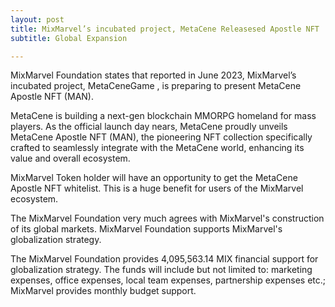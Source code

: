 ```yaml
---
layout: post
title: MixMarvel’s incubated project, MetaCene Releasesed Apostle NFT
subtitle: Global Expansion

---
```


MixMarvel Foundation states that reported in June 2023, MixMarvel’s incubated project, MetaCeneGame
, is preparing to present MetaCene Apostle NFT (MAN).

MetaCene is building a next-gen blockchain MMORPG homeland for mass players. As the official launch day nears, MetaCene proudly unveils MetaCene Apostle NFT (MAN), the pioneering NFT collection specifically crafted to seamlessly integrate with the MetaCene world, enhancing its value and overall ecosystem.

MixMarvel Token holder will have an opportunity to get the MetaCene Apostle NFT whitelist. This is a huge benefit for users of the MixMarvel ecosystem.

The MixMarvel Foundation very much agrees with MixMarvel's construction of its global markets. MixMarvel Foundation supports MixMarvel's globalization strategy.

The MixMarvel Foundation provides 4,095,563.14 MIX financial support for globalization strategy. The funds will include but not limited to: marketing expenses, office expenses, local team expenses, partnership expenses etc.; MixMarvel provides monthly budget support.

